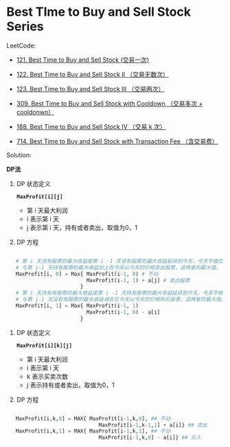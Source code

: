 # Best TIme to Buy and Sell Stock Series

LeetCode:

- [121. Best Time to Buy and Sell Stock (交易一次)](https://leetcode.com/problems/best-time-to-buy-and-sell-stock/#/description)

- [122. Best Time to Buy and Sell Stock II （交易无数次）](https://leetcode.com/problems/best-time-to-buy-and-sell-stock-ii/)
- [123. Best Time to Buy and Sell Stock III （交易两次）](https://leetcode.com/problems/best-time-to-buy-and-sell-stock-iii/)
- [309. Best Time to Buy and Sell Stock with Cooldown （交易多次 + cooldonwn）](https://leetcode.com/problems/best-time-to-buy-and-sell-stock-with-cooldown/)
- [188. Best Time to Buy and Sell Stock IV （交易 k 次）](https://leetcode.com/problems/best-time-to-buy-and-sell-stock-iv/)
- [714. Best Time to Buy and Sell Stock with Transaction Fee （含交易费）](https://leetcode.com/problems/best-time-to-buy-and-sell-stock-with-transaction-fee/)

Solution:

**DP法**

1. DP 状态定义

   **`MaxProfit[i][j]`**

   - 第 i 天最大利润
   - i 表示第 i 天
   - j 表示第 i 天，持有或者卖出，取值为0，1

2. DP 方程

   ```
```python 
   # 第 i 天没有股票的最大收益是第 i -1 天没有股票的最大收益延续到今天，今天不做交易；
   # 与第 i-1 天持有股票的最大收益加上在今天以今天的价格卖出股票，这两者的最大值。
   MaxProfit[i, 0] = Max{ MaxProfit(i-1, 0) # 不动
                          MaxProfit(i-1, 1) + a[j] # 卖出股票
                        }
   # 第 i 天持有有股票的最大收益是第 i -1 天持有股票的最大收益延续到今天，今天不做交易；
   # 与第 i-1 天没有有股票的最大收益减去在今天以今天的价格购买股票，这两者的最大值。
   MaxProfit[i, 1] = Max{ MaxProfit(i-1, 1)
                          MaxProfit(i-1, 0) - a[i]
                        }

   ```


1. DP 状态定义

   **`MaxProfit[i][k][j]`**

   - 第 i 天最大利润
   - i 表示第 i 天
   - k 表示买卖次数
   - j 表示持有或者卖出，取值为0，1

2. DP 方程

   ```
```python  
   MaxProfit[i,k,0] = MAX{ MaxProfit[i-1,k,0], ## 不动
                              MaxProfit[i-1,k-1,1] + a[i]} ## 卖出
   MaxProfit[i,k,1] = MAX{ MaxProfit[i-1,k,1], ## 不动
                              MaxProfit[i-1,k,0] - a[i]} ## 买入
   ```

